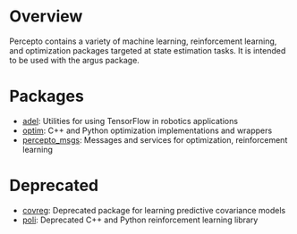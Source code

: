 # Overview
Percepto contains a variety of machine learning, reinforcement learning, and optimization packages targeted at state estimation tasks. It is intended to be used with the argus package.

# Packages
* [adel](https://github.com/Humhu/percepto/tree/master/adel): Utilities for using TensorFlow in robotics applications
* [optim](https://github.com/Humhu/percepto/tree/master/optim): C++ and Python optimization implementations and wrappers
* [percepto_msgs](https://github.com/Humhu/percepto/tree/master/percepto_msgs): Messages and services for optimization, reinforcement learning

# Deprecated
* [covreg](https://github.com/Humhu/percepto/tree/master/covreg): Deprecated package for learning predictive covariance models
* [poli](https://github.com/Humhu/percepto/tree/master/adel): Deprecated C++ and Python reinforcement learning library
